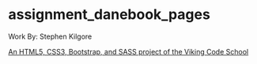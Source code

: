 # assignment_danebook_pages

Work By: Stephen Kilgore

[An HTML5, CSS3, Bootstrap, and SASS project of the Viking Code School](http://www.vikingcodeschool.com)

